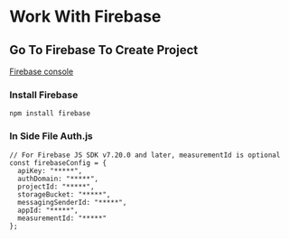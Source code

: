
# Work With Firebase

## Go To Firebase To Create Project

[Firebase console](https://console.firebase.google.com/)

### Install Firebase

```text
npm install firebase
```

### In Side File Auth.js

```text
// For Firebase JS SDK v7.20.0 and later, measurementId is optional
const firebaseConfig = {
  apiKey: "*****",
  authDomain: "*****",
  projectId: "*****",
  storageBucket: "*****",
  messagingSenderId: "*****",
  appId: "*****",
  measurementId: "*****"
};
```
